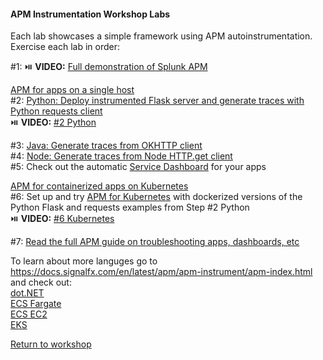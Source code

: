 #### APM Instrumentation Workshop Labs 
Each lab showcases a simple framework using APM autoinstrumentation.    
Exercise each lab in order:  

#1: :play_or_pause_button: **VIDEO:** [Full demonstration of Splunk APM](https://drive.google.com/file/d/1jc5VWL4jKMqAUgUxDnMcpB42LKAn8Bdm/view?usp=sharing)  

<ins>APM for apps on a single host</ins>  
#2: [Python: Deploy instrumented Flask server and generate traces with Python requests client](../python)  
:play_or_pause_button: **VIDEO:** [#2 Python](https://drive.google.com/file/d/1OzSH9WNT5M36keU9coczsyL1j181se1D/view?usp=sharing)  

#3: [Java: Generate traces from OKHTTP client](../java)  
#4: [Node: Generate traces from Node HTTP.get client](../node)  
#5: Check out the automatic [Service Dashboard](../dashboards/servicedashboard.md) for your apps  

<ins>APM for containerized apps on Kubernetes</ins>  
#6: Set up and try [APM for Kubernetes](../k8s) with dockerized versions of the Python Flask and requests examples from Step #2 Python    
:play_or_pause_button: **VIDEO:** [#6 Kubernetes](https://drive.google.com/file/d/1aKMbNNDyebVSS8D1WOpAy81AdcUTQz3w/view?usp=sharing)  

#7: [Read the full APM guide on troubleshooting apps, dashboards, etc](https://docs.signalfx.com/en/latest/apm/apm-getting-started/apm-index.html)  

To learn about more languges go to https://docs.signalfx.com/en/latest/apm/apm-instrument/apm-index.html and check out:  
[dot.NET](../misc/dotnet)  
[ECS Fargate](../misc/ecs-fargate)  
[ECS EC2](../misc/ecs-ec2)  
[EKS](../misc/eks)

[Return to workshop](../README.md)
